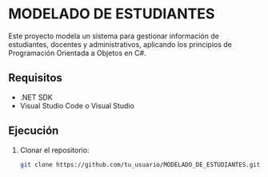 # MODELADO DE ESTUDIANTES

Este proyecto modela un sistema para gestionar información de estudiantes, docentes y administrativos, aplicando los principios de Programación Orientada a Objetos en C#.

## Requisitos

- .NET SDK
- Visual Studio Code o Visual Studio

## Ejecución

1. Clonar el repositorio:
   ```bash
   git clone https://github.com/tu_usuario/MODELADO_DE_ESTUDIANTES.git
